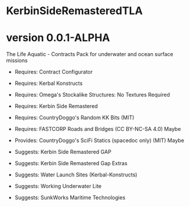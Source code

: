 # KerbinSideRemasteredTLA
# version 0.0.1-ALPHA
The Life Aquatic - Contracts Pack for underwater and ocean surface missions

- Requires: Contract Configurator
- Requires: Kerbal Konstructs
- Requires: Omega's Stockalike Structures: No Textures Required
- Requires: Kerbin Side Remastered
- Requires: CountryDoggo's Random KK Bits (MIT)


- Requires: FASTCORP Roads and Bridges (CC BY-NC-SA 4.0)  Maybe
- Provides: CountryDoggo's SciFi Statics (spacedoc only) (MIT) Maybe


- Suggests: Kerbin Side Remastered GAP 
- Suggests: Kerbin Side Remastered Gap Extras
- Suggests: Water Launch Sites (Kerbal-Konstructs)
- Suggests: Working Underwater Lite
- Suggests: SunkWorks Maritime Technologies
